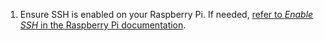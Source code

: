 1. Ensure SSH is enabled on your Raspberry Pi. If needed, [refer to *Enable SSH* in the Raspberry Pi documentation](https://www.raspberrypi.org/documentation/remote-access/ssh/).
